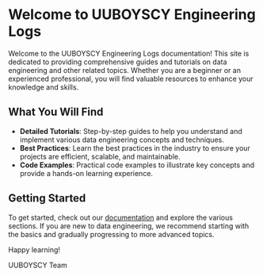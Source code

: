 # Welcome to UUBOYSCY Engineering Logs

Welcome to the UUBOYSCY Engineering Logs documentation! This site is dedicated to providing comprehensive guides and tutorials on data engineering and other related topics. Whether you are a beginner or an experienced professional, you will find valuable resources to enhance your knowledge and skills.

## What You Will Find

- **Detailed Tutorials**: Step-by-step guides to help you understand and implement various data engineering concepts and techniques.
- **Best Practices**: Learn the best practices in the industry to ensure your projects are efficient, scalable, and maintainable.
- **Code Examples**: Practical code examples to illustrate key concepts and provide a hands-on learning experience.

## Getting Started

To get started, check out our [documentation](./docs/intro.md) and explore the various sections. If you are new to data engineering, we recommend starting with the basics and gradually progressing to more advanced topics.

Happy learning!

UUBOYSCY Team
